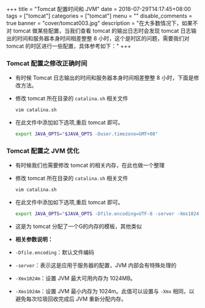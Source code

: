 +++
title = "Tomcat 配置时间和 JVM"
date = 2018-07-29T14:17:45+08:00
tags = ["tomcat"]
categories = ["tomcat"]
menu = ""
disable_comments = true
banner = "cover/tomcat003.jpg"
description = "在大多数情况下，如果不对 tomcat 做某些配置，当我们查看 tomcat 的输出日志时会发现 tomcat 日志输出的时间和服务器本身时间相差整整 8 小时，这个是时区的问题，需要我们对 tomcat 的时区进行一些配置，具体参考如下："
+++

### Tomcat 配置之修改正确时间
- 有时候 Tomcat 日志输出的时间和服务器本身时间相差整整 8 小时，下面是修改方法。
- 修改 tomcat 所在目录的 `catalina.sh` 相关文件
  
  ```bash
  vim catalina.sh
  ```

- 在此文件中添加如下选项,重启 tomcat 即可。
  
  ```bash
  export JAVA_OPTS="$JAVA_OPTS -Duser.timezone=GMT+08"
  ```

### Tomcat 配置之 JVM 优化
- 有时候我们也需要修改 tomcat 的相关内存，在此也做一个整理
- 修改 tomcat 所在目录的 `catalina.sh` 相关文件
  
  ```bash
  vim catalina.sh
  ```

- 在此文件中添加如下选项,重启 tomcat 即可。
  
  ```bash
  export JAVA_OPTS="$JAVA_OPTS -Dfile.encoding=UTF-8 -server -Xms1024m -Xmx1024m -Duser.timezone=GMT+08"
  ```

- 这是为 tomcat 分配了一个G的内存的模板，其他类似
- **相关参数说明：**
- `-Dfile.encoding`：默认文件编码
- `-server`：表示这是应用于服务器的配置，JVM 内部会有特殊处理的
- `-Xmx1024m`：设置 JVM 最大可用内存为 1024MB。
- `-Xms1024m`：设置 JVM 最小内存为 1024m。此值可以设置与 `-Xmx` 相同，以避免每次垃圾回收完成后 JVM 重新分配内存。
  
